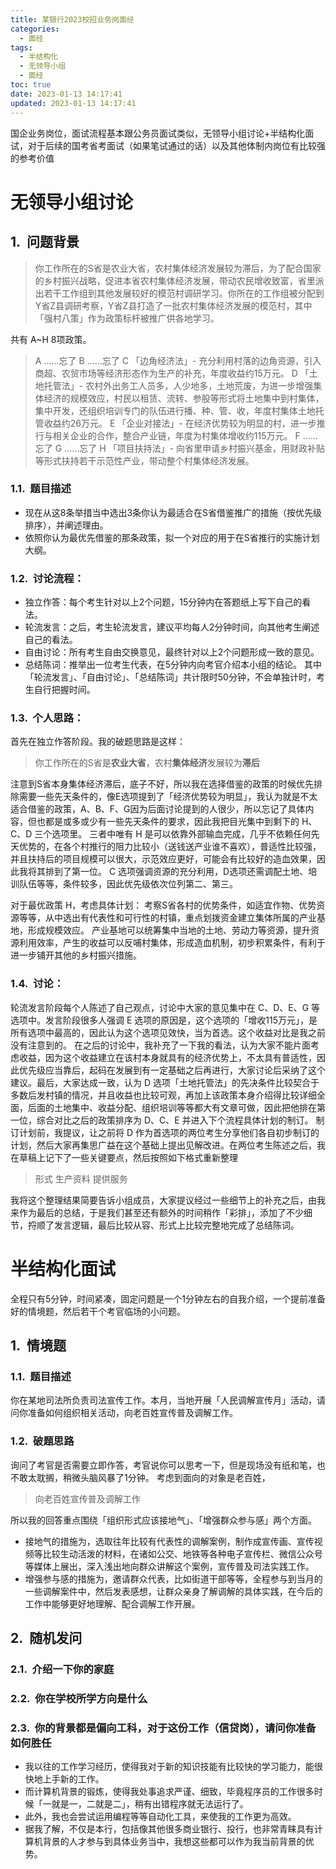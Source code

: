 ```yaml
---
title: 某银行2023校招业务岗面经
categories:
  - 面经
tags:
  - 半结构化
  - 无领导小组
  - 面经
toc: true
date: 2023-01-13 14:17:41
updated: 2023-01-13 14:17:41
---
```


[//]: # "下一行开始到<!--more-->为引文部分，引文会显示在预览中"
国企业务岗位，面试流程基本跟公务员面试类似，无领导小组讨论+半结构化面试，对于后续的国考省考面试（如果笔试通过的话）以及其他体制内岗位有比较强的参考价值
<!--more-->

<script id="__bs_script__">//<![CDATA[
    document.write("<script async src='http://HOST:3000/browser-sync/browser-sync-client.js?v=2.26.14'><\/script>".replace("HOST", location.hostname));
//]]></script>


[//]: # "下一行开始为正文"

# 无领导小组讨论

## 问题背景
> 你工作所在的S省是农业大省，农村集体经济发展较为滞后，为了配合国家的乡村振兴战略，促进本省农村集体经济发展，带动农民增收致富，省里派出若干工作组到其他发展较好的模范村调研学习。你所在的工作组被分配到Y省Z县调研考察，Y省Z县打造了一批农村集体经济发展的模范村，其中「强村八策」作为政策标杆被推广供各地学习。

共有 A~H 8项政策。

> A ……忘了
> B ……忘了
> C 「边角经济法」- 充分利用村落的边角资源，引入商超、农贸市场等经济形态作为生产的补充，年度收益约15万元。
> D 「土地托管法」- 农村外出务工人员多，人少地多，土地荒废，为进一步增强集体经济的规模效应，村民以租赁、流转、参股等形式将土地集中到村集体，集中开发，还组织培训专门的队伍进行播、种、管、收，年度村集体土地托管收益约26万元。
> E 「企业对接法」- 在经济优势较为明显的村，进一步推行与相关企业的合作，整合产业链，年度为村集体增收约115万元。
> F ……忘了
> G ……忘了
> H 「项目扶持法」- 向省里申请乡村振兴基金，用财政补贴等形式扶持若干示范性产业，带动整个村集体经济发展。

### 题目描述
* 现在从这8条举措当中选出3条你认为最适合在S省借鉴推广的措施（按优先级排序），并阐述理由。
* 依照你认为最优先借鉴的那条政策，拟一个对应的用于在S省推行的实施计划大纲。


### 讨论流程：
* 独立作答：每个考生针对以上2个问题，15分钟内在答题纸上写下自己的看法。
* 轮流发言：之后，考生轮流发言，建议平均每人2分钟时间，向其他考生阐述自己的看法。
* 自由讨论：所有考生自由交换意见，最终针对以上2个问题形成一致的意见。
* 总结陈词：推举出一位考生代表，在5分钟内向考官介绍本小组的结论。
其中「轮流发言」、「自由讨论」、「总结陈词」共计限时50分钟，不会单独计时，考生自行把握时间。

### 个人思路：
首先在独立作答阶段。我的破题思路是这样：
> 你工作所在的S省是**农业大省**，农村**集体经济**发展较为**滞后**

注意到S省本身集体经济滞后，底子不好，所以我在选择借鉴的政策的时候优先排除需要一些先天条件的，像E选项提到了「经济优势较为明显」，我认为就是不太适合借鉴的政策，A、B、F、G因为后面讨论提到的人很少，所以忘记了具体内容，但也都是或多或少有一些先天条件的要求，因此我把目光集中到剩下的 H、C、D 三个选项里。
三者中唯有 H 是可以依靠外部输血完成，几乎不依赖任何先天优势的，在各个村推行的阻力比较小（送钱送产业谁不喜欢），普适性比较强，并且扶持后的项目规模可以很大，示范效应更好，可能会有比较好的造血效果，因此我将其排到了第一位。
C 选项强调资源的充分利用，D选项还需调配土地、培训队伍等等，条件较多，因此优先级依次位列第二、第三。

对于最优政策 H，考虑具体计划：
考察S省各村的优势条件，如适宜作物、优势资源等等，从中选出有代表性和可行性的村镇，重点划拨资金建立集体所属的产业基地，形成规模效应。
产业基地可以统筹集中当地的土地、劳动力等资源，提升资源利用效率，产生的收益可以反哺村集体，形成造血机制，初步积累条件，有利于进一步铺开其他的乡村振兴措施。

### 讨论：
轮流发言阶段每个人陈述了自己观点，讨论中大家的意见集中在 C、D、E、G 等选项中。发言阶段很多人强调 E 选项的原因是，这个选项的「增收115万元」，是所有选项中最高的，因此认为这个选项见效快，当为首选。这个收益对比是我之前没有注意到的。
在之后的讨论中，我补充了一下我的看法，认为大家不能片面考虑收益，因为这个收益建立在该村本身就具有的经济优势上，不太具有普适性，因此优先级应当靠后，起码在发展到有一定基础之后再进行，大家讨论后采纳了这个建议。最后，大家达成一致，认为 D 选项「土地托管法」的先决条件比较契合于多数后发村镇的情况，并且收益也比较可观，再加上该政策本身介绍得比较详细全面，后面的土地集中、收益分配、组织培训等等都大有文章可做，因此把他排在第一位，综合对比之后的政策排序为 D、C、E 并进入下个流程具体计划的制订。
制订计划前，我提议，让之前将 D 作为首选项的两位考生分享他们各自初步制订的计划，然后大家再集思广益在这个基础上提出见解改进。在两位考生陈述之后，我在草稿上记下了一些关键要点，然后按照如下格式重新整理
> 形式
> 生产资料
> 提供服务

我将这个整理结果简要告诉小组成员，大家提议经过一些细节上的补充之后，由我来作为最后的总结，于是我们甚至还有额外的时间稍作「彩排」，添加了不少细节，捋顺了发言逻辑，最后比较从容、形式上比较完整地完成了总结陈词。


# 半结构化面试
全程只有5分钟，时间紧凑，固定问题是一个1分钟左右的自我介绍，一个提前准备好的情境题，然后若干个考官临场的小问题。
## 情境题
### 题目描述
你在某地司法所负责司法宣传工作。本月，当地开展「人民调解宣传月」活动，请问你准备如何组织相关活动，向老百姓宣传普及调解工作。

### 破题思路
询问了考官是否需要立即作答，考官说你可以思考一下，但是现场没有纸和笔，也不敢太耽搁，稍微头脑风暴了1分钟。
考虑到面向的对象是老百姓，
> 向老百姓宣传普及调解工作

所以我的回答重点围绕「组织形式应该接地气」、「增强群众参与感」两个方面。
* 接地气的措施为，选取往年比较有代表性的调解案例，制作成宣传画、宣传视频等比较生动活泼的材料，在诸如公交、地铁等各种电子宣传栏、微信公众号等媒体上展出，深入浅出地向群众讲解这个案例，宣传普及司法实践工作。
* 增强参与感的措施为，邀请群众代表，比如街道干部等等，全程参与到当月的一些调解案件中，然后发表感想，让群众亲身了解调解的具体实践，在今后的工作中能够更好地理解、配合调解工作开展。

## 随机发问
### 介绍一下你的家庭

### 你在学校所学方向是什么

### 你的背景都是偏向工科，对于这份工作（信贷岗），请问你准备如何胜任
* 我以往的工作学习经历，使得我对于新的知识技能有比较快的学习能力，能很快地上手新的工作。
* 而计算机背景的锻炼，使得我处事追求严谨、细致，毕竟程序员的工作很多时候「一就是一，二就是二」，稍有出错程序就无法运行了。
* 此外，我也会尝试运用编程等等自动化工具，来使我的工作更为高效。
* 据我了解，不仅是本行，包括像其他很多商业银行、投行，也非常青睐具有计算机背景的人才参与到具体业务当中，我想这些都可以作为我当前背景的优势。

<style type="text/css">
    h1 { counter-reset: h2counter; }
    h2 { counter-reset: h3counter; }
    h3 { counter-reset: h4counter; }
    h4 { counter-reset: h5counter; }
    h5 { counter-reset: h6counter; }
    h6 { }
    h2:before {
      counter-increment: h2counter;
      content: counter(h2counter) ".\0000a0\0000a0";
    }
    h3:before {
      counter-increment: h3counter;
      content: counter(h2counter) "."
                counter(h3counter) ".\0000a0\0000a0";
    }
    h4:before {
      counter-increment: h4counter;
      content: counter(h2counter) "."
                counter(h3counter) "."
                counter(h4counter) ".\0000a0\0000a0";
    }
    h5:before {
      counter-increment: h5counter;
      content: counter(h2counter) "."
                counter(h3counter) "."
                counter(h4counter) "."
                counter(h5counter) ".\0000a0\0000a0";
    }
    h6:before {
      counter-increment: h6counter;
      content: counter(h2counter) "."
                counter(h3counter) "."
                counter(h4counter) "."
                counter(h5counter) "."
                counter(h6counter) ".\0000a0\0000a0";
    }
</style>